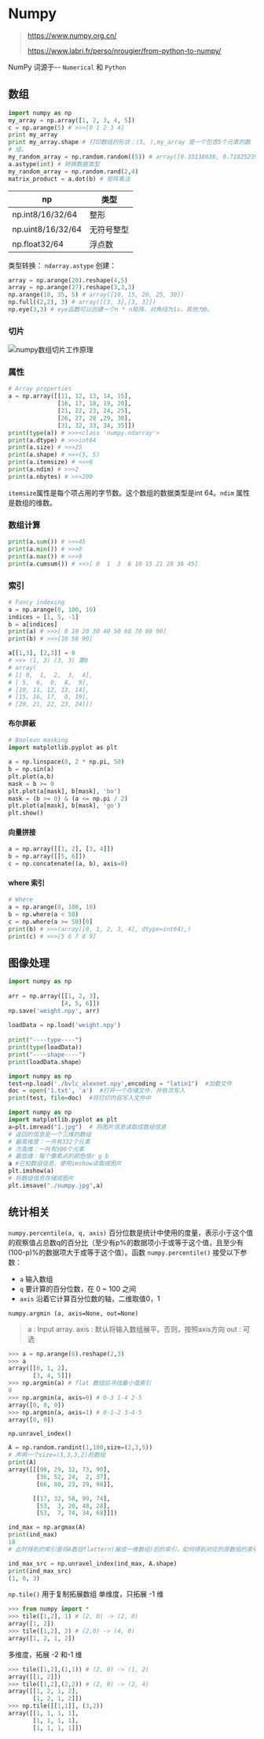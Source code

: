 # Numpy
> https://www.numpy.org.cn/
>
> https://www.labri.fr/perso/nrougier/from-python-to-numpy/

NumPy 词源于-- `Numerical` 和 `Python`
## 数组

```python
import numpy as np 
my_array = np.array([1, 2, 3, 4, 5])
c = np.arange(5) # >>>[0 1 2 3 4]
print my_array
print my_array.shape # 打印数组的形状：(5, ),my_array 是一个包含5个元素的数
# 组。
my_random_array = np.random.random((5)) # array([0.33138638, 0.71825239, 0.03292306, 0.85634021, 0.76558753])
a.astype(int) # 转换数据类型
my_random_array = np.random.rand(2,4)
matrix_product = a.dot(b) # 矩阵乘法
```


| np                | 类型    |
| ----------------- | ----- |
| np.int8/16/32/64  | 整形    |
| np.uint8/16/32/64 | 无符号整型 |
| np.float32/64     | 浮点数   |
类型转换：
`ndarray.astype`
创建：

```PYTHON
array = np.arange(20).reshape(4,5)
array = np.arange(27).reshape(3,3,3)
np.arange(10, 35, 5) # array([10, 15, 20, 25, 30])
np.full((2,2), 3) # array([[3, 3],[3, 3]])
np.eye(3,3) # eye函数可以创建一个n * n矩阵，对角线为1s，其他为0。
```



### 切片

![numpy数组切片工作原理](../static/numpy_2D_slicing_diagram-1.jpg)

### 属性

```PYTHON
# Array properties
a = np.array([[11, 12, 13, 14, 15],
              [16, 17, 18, 19, 20],
              [21, 22, 23, 24, 25],
              [26, 27, 28 ,29, 30],
              [31, 32, 33, 34, 35]])
print(type(a)) # >>><class 'numpy.ndarray'>
print(a.dtype) # >>>int64
print(a.size) # >>>25
print(a.shape) # >>>(5, 5)
print(a.itemsize) # >>>8
print(a.ndim) # >>>2
print(a.nbytes) # >>>200
```
`itemsize`属性是每个项占用的字节数。这个数组的数据类型是int 64。`ndim` 属性是数组的维数。
### 数组计算
```PYTHON
print(a.sum()) # >>>45
print(a.min()) # >>>0
print(a.max()) # >>>9
print(a.cumsum()) # >>>[ 0  1  3  6 10 15 21 28 36 45]
```
### 索引

```PYTHON
# Fancy indexing
a = np.arange(0, 100, 10)
indices = [1, 5, -1]
b = a[indices]
print(a) # >>>[ 0 10 20 30 40 50 60 70 80 90]
print(b) # >>>[10 50 90]

```

```PYTHON
a[[1,3], [2,3]] = 0
# >>> (1, 2) (3, 3) 置0
# array(
# [[ 0,  1,  2,  3,  4],
# [ 5,  6,  0,  8,  9],
# [10, 11, 12, 13, 14],
# [15, 16, 17,  0, 19],
# [20, 21, 22, 23, 24]])
```

#### 布尔屏蔽

```python
# Boolean masking
import matplotlib.pyplot as plt

a = np.linspace(0, 2 * np.pi, 50)
b = np.sin(a)
plt.plot(a,b)
mask = b >= 0
plt.plot(a[mask], b[mask], 'bo')
mask = (b >= 0) & (a <= np.pi / 2)
plt.plot(a[mask], b[mask], 'go')
plt.show()
```

#### 向量拼接
```python
a = np.array([[1, 2], [3, 4]]) 
b = np.array([[5, 6]]) 
c = np.concatenate((a, b), axis=0)
```
#### where 索引

```PYTHON
# Where
a = np.arange(0, 100, 10)
b = np.where(a < 50) 
c = np.where(a >= 50)[0]
print(b) # >>>(array([0, 1, 2, 3, 4], dtype=int64),)
print(c) # >>>[5 6 7 8 9]
```



## 图像处理

```PYTHON
import numpy as np
 
arr = np.array([[1, 2, 3],
               [4, 5, 6]])
np.save('weight.npy', arr)
 
loadData = np.load('weight.npy')
 
print("----type----")
print(type(loadData))
print("----shape----")
print(loadData.shape）
```

````python
import numpy as np
test=np.load('./bvlc_alexnet.npy',encoding = "latin1")  #加载文件
doc = open('1.txt', 'a')  #打开一个存储文件，并依次写入
print(test, file=doc)  #将打印内容写入文件中
````

```python
import numpy as np
import matplotlib.pyplot as plt
a=plt.imread("1.jpg")  # 将图片信息读取成数组信息
# 返回的信息是一个三维的数组
# 最高维度：一共有332个元素
# 次高维：一共有500个元素
# 最低维：每个像素点的颜色信r g b
a #已知数组信息，使用imshow读取成图片
plt.imshow(a)
# 将数组信息存储成图片
plt.imsave("./numpy.jpg",a)
```

## 统计相关
`numpy.percentile(a, q, axis)`
百分位数是统计中使用的度量，表示小于这个值的观察值占总数q的百分比（至少有p%的数据项小于或等于这个值，且至少有(100-p)%的数据项大于或等于这个值）。函数 `numpy.percentile()` 接受以下参数：
- `a` 输入数组
-  `q` 要计算的百分位数，在 0 ~ 100 之间
- `axis` 沿着它计算百分位数的轴，二维取值0，1


`numpy.argmin (a, axis=None, out=None)`
>a : Input array.
>axis : 默认将输入数组展平。否则，按照axis方向
>out : 可选

```python
>>> a = np.arange(6).reshape(2,3)
>>> a
array([[0, 1, 2],
       [3, 4, 5]])
>>> np.argmin(a) # flat 数组后寻找最小值索引
0
>>> np.argmin(a, axis=0) # 0-3 1-4 2-5
array([0, 0, 0])
>>> np.argmin(a, axis=1) # 0-1-2 3-4-5
array([0, 0])
```

`np.unravel_index()`
```python
A = np.random.randint(1,100,size=(2,3,5))
# 声明一个size=(3,3,3,2)的数组
print(A)
array([[[98, 29, 32, 73, 90],
        [36, 52, 24,  2, 37],
        [66, 80, 23, 29, 98]],

       [[17, 32, 58, 99, 74],
        [53,  3, 20, 48, 28],
        [53,  7, 74, 34, 68]]])

ind_max = np.argmax(A)
print(ind_max)  
18
# 此时得到的索引是将A数组flattern(展成一维数组)后的索引，如何得到对应的原数组的索引呢？

ind_max_src = np.unravel_index(ind_max, A.shape)
print(ind_max_src)
(1, 0, 3)
```

`np.tile()`
用于复制拓展数组
单维度，只拓展 -1 维
```python
>>> from numpy import *
>>> tile([1,2], 1) # (2, 0) -> (2, 0)
array([1, 2])
>>> tile([1,2], 2) # (2,0) -> (4, 0)
array([1, 2, 1, 2])
```
多维度，拓展 -2 和-1 维
```python
>>> tile([1,2],(1,1)) # (2, 0) -> (1, 2)
array([[1, 2]])
>>> tile([1,2],(2,2)) # (2, 0) -> (2, 4)
array([[1, 2, 1, 2],
       [1, 2, 1, 2]])
>>> np.tile([[1,1]], (3,2))
array([[1, 1, 1, 1],
       [1, 1, 1, 1],
       [1, 1, 1, 1]])
```
